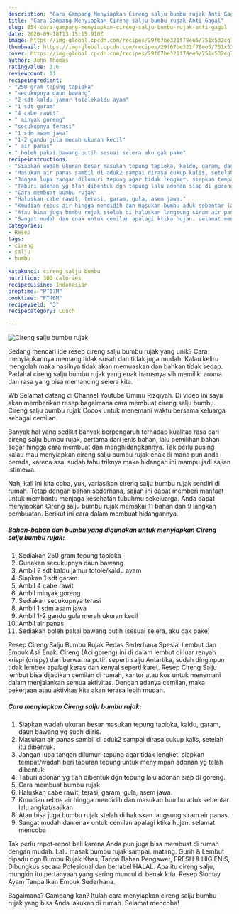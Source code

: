 ```yaml
---
description: "Cara Gampang Menyiapkan Cireng salju bumbu rujak Anti Gagal"
title: "Cara Gampang Menyiapkan Cireng salju bumbu rujak Anti Gagal"
slug: 854-cara-gampang-menyiapkan-cireng-salju-bumbu-rujak-anti-gagal
date: 2020-09-18T13:15:15.910Z
image: https://img-global.cpcdn.com/recipes/29f67be321f78ee5/751x532cq70/cireng-salju-bumbu-rujak-foto-resep-utama.jpg
thumbnail: https://img-global.cpcdn.com/recipes/29f67be321f78ee5/751x532cq70/cireng-salju-bumbu-rujak-foto-resep-utama.jpg
cover: https://img-global.cpcdn.com/recipes/29f67be321f78ee5/751x532cq70/cireng-salju-bumbu-rujak-foto-resep-utama.jpg
author: John Thomas
ratingvalue: 3.6
reviewcount: 11
recipeingredient:
- "250 gram tepung tapioka"
- "secukupnya daun bawang"
- "2 sdt kaldu jamur totolekaldu ayam"
- "1 sdt garam"
- "4 cabe rawit"
- " minyak goreng"
- "secukupnya terasi"
- "1 sdm asam jawa"
- "1-2 gandu gula merah ukuran kecil"
- " air panas"
- " boleh pakai bawang putih sesuai selera aku gak pake"
recipeinstructions:
- "Siapkan wadah ukuran besar masukan tepung tapioka, kaldu, garam, daun bawang yg sudh diiris."
- "Masukan air panas sambil di aduk2 sampai dirasa cukup kalis, setelah itu dibentuk."
- "Jangan lupa tangan dilumuri tepung agar tidak lengket. siapkan tempat/wadah beri taburan tepung untuk menyimpan adonan yg telah dibentuk."
- "Taburi adonan yg tlah dibentuk dgn tepung lalu adonan siap di goreng."
- "Cara membuat bumbu rujak"
- "Haluskan cabe rawit, terasi, garam, gula, asem jawa."
- "Kmudian rebus air hingga mendidih dan masukan bumbu aduk sebentar lalu angkat/sajikan."
- "Atau bisa juga bumbu rujak stelah di haluskan langsung siram air panas."
- "Sangat mudah dan enak untuk cemilan apalagi ktika hujan. selamat mencoba"
categories:
- Resep
tags:
- cireng
- salju
- bumbu

katakunci: cireng salju bumbu 
nutrition: 300 calories
recipecuisine: Indonesian
preptime: "PT17M"
cooktime: "PT46M"
recipeyield: "3"
recipecategory: Lunch

---
```



![Cireng salju bumbu rujak](https://img-global.cpcdn.com/recipes/29f67be321f78ee5/751x532cq70/cireng-salju-bumbu-rujak-foto-resep-utama.jpg)

Sedang mencari ide resep cireng salju bumbu rujak yang unik? Cara menyiapkannya memang tidak susah dan tidak juga mudah. Kalau keliru mengolah maka hasilnya tidak akan memuaskan dan bahkan tidak sedap. Padahal cireng salju bumbu rujak yang enak harusnya sih memiliki aroma dan rasa yang bisa memancing selera kita.

Wb Selamat datang di Channel Youtube Ummu Rizqiyah. Di video ini saya akan memberikan resep bagaimana cara membuat cireng salju bumbu. Cireng salju bumbu rujak Cocok untuk menemani waktu bersama keluarga sebagai cemilan.

Banyak hal yang sedikit banyak berpengaruh terhadap kualitas rasa dari cireng salju bumbu rujak, pertama dari jenis bahan, lalu pemilihan bahan segar hingga cara membuat dan menghidangkannya. Tak perlu pusing kalau mau menyiapkan cireng salju bumbu rujak enak di mana pun anda berada, karena asal sudah tahu triknya maka hidangan ini mampu jadi sajian istimewa.


Nah, kali ini kita coba, yuk, variasikan cireng salju bumbu rujak sendiri di rumah. Tetap dengan bahan sederhana, sajian ini dapat memberi manfaat untuk membantu menjaga kesehatan tubuhmu sekeluarga. Anda dapat menyiapkan Cireng salju bumbu rujak memakai 11 bahan dan 9 langkah pembuatan. Berikut ini cara dalam membuat hidangannya.

<!--inarticleads1-->

##### Bahan-bahan dan bumbu yang digunakan untuk menyiapkan Cireng salju bumbu rujak:

1. Sediakan 250 gram tepung tapioka
1. Gunakan secukupnya daun bawang
1. Ambil 2 sdt kaldu jamur totole/kaldu ayam
1. Siapkan 1 sdt garam
1. Ambil 4 cabe rawit
1. Ambil  minyak goreng
1. Sediakan secukupnya terasi
1. Ambil 1 sdm asam jawa
1. Ambil 1-2 gandu gula merah ukuran kecil
1. Ambil  air panas
1. Sediakan  boleh pakai bawang putih (sesuai selera, aku gak pake)


Resep Cireng Salju Bumbu Rujak Pedas Sederhana Spesial Lembut dan Empuk Asli Enak. Cireng (Aci goreng) ini di dalam lembut di luar renyah krispi (crispy) dan berwarna putih seperti salju Antartika, sudah dinginpun tidak lembek apalagi keras dan kenyal seperti karet. Resep Cireng Salju lembut bisa dijadikan cemilan di rumah, kantor atau kos untuk menemani dalam menjalankan semua aktivitas. Dengan adanya cemilan, maka pekerjaan atau aktivitas kita akan terasa lebih mudah. 

<!--inarticleads2-->

##### Cara menyiapkan Cireng salju bumbu rujak:

1. Siapkan wadah ukuran besar masukan tepung tapioka, kaldu, garam, daun bawang yg sudh diiris.
1. Masukan air panas sambil di aduk2 sampai dirasa cukup kalis, setelah itu dibentuk.
1. Jangan lupa tangan dilumuri tepung agar tidak lengket. siapkan tempat/wadah beri taburan tepung untuk menyimpan adonan yg telah dibentuk.
1. Taburi adonan yg tlah dibentuk dgn tepung lalu adonan siap di goreng.
1. Cara membuat bumbu rujak
1. Haluskan cabe rawit, terasi, garam, gula, asem jawa.
1. Kmudian rebus air hingga mendidih dan masukan bumbu aduk sebentar lalu angkat/sajikan.
1. Atau bisa juga bumbu rujak stelah di haluskan langsung siram air panas.
1. Sangat mudah dan enak untuk cemilan apalagi ktika hujan. selamat mencoba


Tak perlu repot-repot beli karena Anda pun juga bisa membuat di rumah dengan mudah. Lalu masak bumbu rujak sampai. matang. Gurih &amp; Lembut dipadu dgn Bumbu Rujak Khas, Tanpa Bahan Pengawet, FRESH &amp; HIGIENIS, Dibungkus secara Pofesional dan berlabel HALAL. Apa itu cireng salju, mungkin itu pertanyaan yang sering muncul di benak kita. Resep Siomay Ayam Tanpa Ikan Empuk Sederhana. 

Bagaimana? Gampang kan? Itulah cara menyiapkan cireng salju bumbu rujak yang bisa Anda lakukan di rumah. Selamat mencoba!
